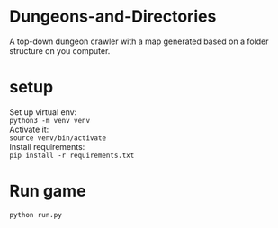 # Dungeons-and-Directories

A top-down dungeon crawler with a map generated based on a folder structure on you computer.

# setup
Set up virtual env:  
`python3 -m venv venv`  
Activate it:  
`source venv/bin/activate`  
Install requirements:  
`pip install -r requirements.txt`

# Run game
`python run.py`
